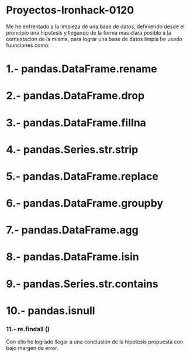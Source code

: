 # Proyectos-Ironhack-0120

Me he enfrentado a la limpieza de una base de datos, definiendo desde el proncipio una hipotesis y llegando de la forma mas clara posible a la contestacion de la misma, para lograr una base de datos limpia he usado fuunciones como:

# 1.- pandas.DataFrame.rename
# 2.- pandas.DataFrame.drop
# 3.- pandas.DataFrame.fillna
# 4.- pandas.Series.str.strip
# 5.- pandas.DataFrame.replace
# 6.- pandas.DataFrame.groupby
# 7.- pandas.DataFrame.agg
# 8.- pandas.DataFrame.isin 
# 9.- pandas.Series.str.contains 
# 10.- pandas.isnull
### 11.- re.findall ()

Con ello he logrado llegar a una conclusión de la hipotesis propuesta con bajo margen de error.
